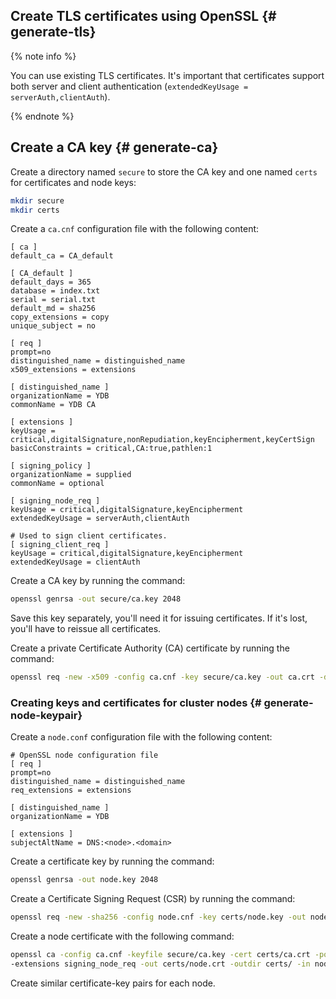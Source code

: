 ## Create TLS certificates using OpenSSL {# generate-tls}

{% note info %}

You can use existing TLS certificates. It's important that certificates support both server and client authentication (`extendedKeyUsage = serverAuth,clientAuth`).

{% endnote %}

## Create a CA key {# generate-ca}

Create a directory named `secure` to store the CA key and one named `certs` for certificates and node keys:

```bash
mkdir secure
mkdir certs
```

Create a `ca.cnf` configuration file with the following content:

```text
[ ca ]
default_ca = CA_default

[ CA_default ]
default_days = 365
database = index.txt
serial = serial.txt
default_md = sha256
copy_extensions = copy
unique_subject = no

[ req ]
prompt=no
distinguished_name = distinguished_name
x509_extensions = extensions

[ distinguished_name ]
organizationName = YDB
commonName = YDB CA

[ extensions ]
keyUsage = critical,digitalSignature,nonRepudiation,keyEncipherment,keyCertSign
basicConstraints = critical,CA:true,pathlen:1

[ signing_policy ]
organizationName = supplied
commonName = optional

[ signing_node_req ]
keyUsage = critical,digitalSignature,keyEncipherment
extendedKeyUsage = serverAuth,clientAuth

# Used to sign client certificates.
[ signing_client_req ]
keyUsage = critical,digitalSignature,keyEncipherment
extendedKeyUsage = clientAuth
```

Create a CA key by running the command:

```bash
openssl genrsa -out secure/ca.key 2048
```

Save this key separately, you'll need it for issuing certificates. If it's lost, you'll have to reissue all certificates.

Create a private Certificate Authority (CA) certificate by running the command:

```bash
openssl req -new -x509 -config ca.cnf -key secure/ca.key -out ca.crt -days 365 -batch
```

### Creating keys and certificates for cluster nodes {# generate-node-keypair}

Create a `node.conf` configuration file with the following content:

```text
# OpenSSL node configuration file
[ req ]
prompt=no
distinguished_name = distinguished_name
req_extensions = extensions

[ distinguished_name ]
organizationName = YDB

[ extensions ]
subjectAltName = DNS:<node>.<domain>
```

Create a certificate key by running the command:

```bash
openssl genrsa -out node.key 2048
```

Create a Certificate Signing Request (CSR) by running the command:

```bash
openssl req -new -sha256 -config node.cnf -key certs/node.key -out node.csr -batch
```

Create a node certificate with the following command:

```bash
openssl ca -config ca.cnf -keyfile secure/ca.key -cert certs/ca.crt -policy signing_policy \
-extensions signing_node_req -out certs/node.crt -outdir certs/ -in node.csr -batch
```

Create similar certificate-key pairs for each node.